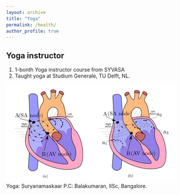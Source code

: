 ```yaml
---
layout: archive
title: "Yoga"
permalink: /health/
author_profile: true
---
```


## Yoga instructor 

1. 1-bonth Yoga instructor course from SYVASA
2. Taught yoga at Studium Generale, TU Delft, NL. 

![alt text](/images/wavefront_SR_AF.png)<br/> 
Yoga: Suryanamaskaar
P.C: Balakumaran, IISc, Bangalore. 
